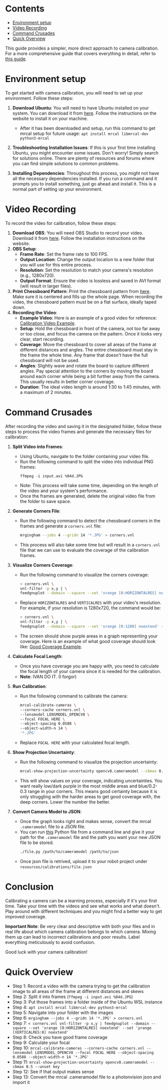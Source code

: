 # Contents
- [Environment setup](#environment-setup)
- [Video Recording](#video-recording)
- [Command Crusades](#command-crusades)
- [Quick Overview](#quick-overview)

This guide provides a simpler, more direct approach to camera calibration. For a more comprehensive guide that covers everything in detail, refer to [this guide](https://mrcal.secretsauce.net/how-to-calibrate.html).

# Environment setup
To get started with camera calibration, you will need to set up your environment. Follow these steps:

1. **Download Ubuntu**: You will need to have Ubuntu installed on your system. You can download it from [here](https://ubuntu.com/download/desktop). Follow the instructions on the website to install it on your machine.

    - After it has been downloaded and setup, run this command to get mrcal setup for future usage: `apt install mrcal libmrcal-dev python3-mrcal`

2. **Troubleshooting Installation Issues**: If this is your first time installing Ubuntu, you might encounter some issues. Don't worry! Simply search for solutions online. There are plenty of resources and forums where you can find simple solutions to common problems.
3. **Installing Dependencies**: Throughout this process, you might not have all the necessary dependencies installed. If you run a command and it prompts you to install something, just go ahead and install it. This is a normal part of setting up your environment.

# Video Recording
To record the video for calibration, follow these steps:

1. **Download OBS**: You will need OBS Studio to record your video. Download it from [here](https://obsproject.com/). Follow the installation instructions on the website.
2. **OBS Setup**:
   - **Frame Rate**: Set the frame rate to 100 FPS.
   - **Output Location**: Change the output location to a new folder that you will use for this entire process.
   - **Resolution**: Set the resolution to match your camera's resolution (e.g., 1280x720).
   - **Output Format**: Ensure the video is lossless and saved in AVI format (will result in larger files).
3. **Print Chessboard Pattern**: Print the chessboard pattern from [here](https://github.com/dkogan/mrgingham/raw/master/chessboard.14x14.pdf). Make sure it is centered and fills up the whole page. When recording the video, the chessboard pattern must be on a flat surface, ideally taped down.
4. **Recording the Video**:
   - **Example Video**: Here is an example of a good video for reference: [Calibration Video Example](https://www.youtube.com/watch?v=ez_5TA_SDto).
   - **Setup**: Hold the chessboard in front of the camera, not too far away or too close, and focus the camera on the pattern. Once it looks very clear, start recording.
   - **Coverage**: Move the chessboard to cover all areas of the frame at different distances and angles. The entire chessboard must stay in the frame the whole time. Any frame that doesn't have the full chessboard will not be used.
   - **Angles**: Slightly wave and rotate the board to capture different angles. Pay special attention to the corners by moving the board around each corner while being a bit further away from the camera. This usually results in better corner coverage.
   - **Duration**: The ideal video length is around 1:30 to 1:45 minutes, with a maximum of 2 minutes.

# Command Crusades
After recording the video and saving it in the designated folder, follow these steps to process the video frames and generate the necessary files for calibration:

1. **Split Video into Frames**:
   - Using Ubuntu, navigate to the folder containing your video file.
   - Run the following command to split the video into individual PNG frames:
     ```
     ffmpeg -i input.avi %04d.JPG
     ```
   - Note: This process will take some time, depending on the length of the video and your system's performance.
   - Once the frames are generated, delete the original video file from the folder to save space.

2. **Generate Corners File**:
   - Run the following command to detect the chessboard corners in the frames and generate a `corners.vnl` file:
     ```sh
     mrgingham --jobs 4 --gridn 14 '*.JPG' > corners.vnl
     ```
   - This process will also take some time but will result in a `corners.vnl` file that we can use to evaluate the coverage of the calibration frames.

3. **Visualize Corners Coverage**:
   - Run the following command to visualize the corners coverage:
     ```sh
     < corners.vnl \
     vnl-filter -p x,y | \
     feedgnuplot --domain --square --set 'xrange [0:HORIZONTALRES] noextend' --set 'yrange [VERTICALRES:0] noextend'
     ```
   - Replace `HORIZONTALRES` and `VERTICALRES` with your video's resolution. For example, if your resolution is 1280x720, the command would be:
     ```sh
     < corners.vnl \
     vnl-filter -p x,y | \
     feedgnuplot --domain --square --set 'xrange [0:1280] noextend' --set 'yrange [720:0] noextend'
     ```
   - The screen should show purple areas in a graph representing your coverage. Here is an example of what good coverage should look like: [Good Coverage Example](https://www.chiefdelphi.com/uploads/default/original/3X/5/f/5f7f3a3729081426a83c6749b8e1705076b898c4.png).

4. **Calculate Focal Length**:
   - Once you have coverage you are happy with, you need to calculate the focal length of your camera since it is needed for the calibration.
   - **Note**: IVAN DO IT. (I forgor)

5. **Run Calibration**:
   - Run the following command to calibrate the camera:
     ```sh
     mrcal-calibrate-cameras \
     --corners-cache corners.vnl \
     --lensmodel LENSMODEL_OPENCV8 \
     --focal FOCAL HERE \
     --object-spacing 0.0588 \
     --object-width-n 14 \
     '*.JPG'
     ```
   - Replace `FOCAL HERE` with your calculated focal length.

6. **Show Projection Uncertainty**:
   - Run the following command to visualize the projection uncertainty:
     ```sh
     mrcal-show-projection-uncertainty opencv8.cameramodel --cbmax 0.5 --unset key
     ```
   - This will show values on your coverage, indicating uncertainties. You want really low/dark purple in the most middle areas and blue/0.2-0.3 range in your corners. This means good certainty because it is only struggling with the harder areas to get good coverage with, the deep corners. Lower the number the better.

7. **Convert Camera Model to JSON**:
   - Once the graph looks right and makes sense, convert the mrcal `.cameramodel` file to a JSON file.
   - You can run [this](https://www.chiefdelphi.com/uploads/short-url/tklQyeYOuxopG1xLZRCF0tlIk23.py) Python file from a command line and give it your path for the `.cameramodel` file and the path you want your new JSON file to be stored.
     ```sh
     ./file.py /path/to/cameramodel /path/to/json
     ```
    - Once json file is retrived, upload it to your robot project under `resources/calibrations/file.json`
# Conclusion
Calibrating a camera can be a learning process, especially if it's your first time. Take your time with the videos and see what works and what doesn't. Play around with different techniques and you might find a better way to get improved coverage.

**Important Note**: Be very clear and descriptive with both your files and in real life about which camera calibration belongs to which camera. Mixing them up can lead to incorrect calibrations and poor results. Label everything meticulously to avoid confusion.

Good luck with your camera calibration!

# Quick Overview
- Step 1: Record a video with the camera trying to get the calibration image to all areas of the frame at different distances and skews
- Step 2: Split it into frames (`ffmpeg -i input.avi %04d.JPG`)
- Step 3: Put those frames into a folder inside of the Ubuntu WSL instance
- Step 4: `apt install mrcal libmrcal-dev python3-mrcal`
- Step 5: Navigate into your folder with the images
- Step 6: `mrgingham --jobs 4 --gridn 14 '*.JPG' > corners.vnl`
- Step 7: `< corners.vnl vnl-filter -p x,y | feedgnuplot --domain --square --set 'xrange [0:HORIZONTALRES] noextend' --set 'yrange [VERTICALRES:0] noextend'`
- Step 8: Check you have good frame coverage
- Step 9: Calculate your focal
- Step 10: `mrcal-calibrate-cameras --corners-cache corners.vnl --lensmodel LENSMODEL_OPENCV8 --focal FOCAL HERE --object-spacing 0.0588 --object-width-n 14 '*.JPG'`
- Step 11: `mrcal-show-projection-uncertainty opencv8.cameramodel --cbmax 0.5 --unset key`
- Step 12: See if that output makes sense
- Step 13: Convert the mrcal .cameramodel file to a photonvision json and import it




